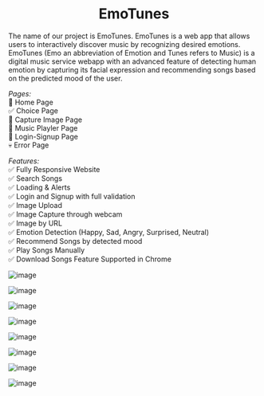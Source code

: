 # <div align="center">EmoTunes</div> 

 
The name of our project is EmoTunes. EmoTunes is a web app that allows users to interactively discover music by recognizing desired emotions. EmoTunes (Emo an abbreviation of Emotion and Tunes refers to Music) is a digital music service webapp with an advanced feature of detecting human emotion by capturing its facial expression and recommending songs based on the predicted mood of the user. 

*Pages:* <br>
🏡 Home Page <br>
✅ Choice Page <br>
📸 Capture Image Page <br>
🎵 Music Playler Page <br>
🔐 Login-Signup Page <br>
💀 Error Page <br>

*Features:* <br>
✅ Fully Responsive Website <br>
✅ Search Songs <br>
✅ Loading & Alerts <br>
✅ Login and Signup with full validation <br>
✅ Image Upload <br>
✅ Image Capture through webcam <br>
✅ Image by URL  <br>
✅ Emotion Detection (Happy, Sad, Angry, Surprised, Neutral)  <br>
✅ Recommend Songs by detected mood  <br>
✅ Play Songs Manually  <br>
✅ Download Songs Feature Supported in Chrome  <br>

![image](https://user-images.githubusercontent.com/56014170/170413326-0bd0520b-95bd-4c78-9859-6a8321ee8716.png)

![image](https://user-images.githubusercontent.com/56014170/170413369-bd786361-9b89-4ebf-bf4c-56e1baaaeed2.png)

![image](https://user-images.githubusercontent.com/56014170/170413383-d1802605-c604-4033-8d00-cff89365a1f6.png)

![image](https://user-images.githubusercontent.com/56014170/170413425-81c9bc6d-8b32-401e-9178-1408cf4284a8.png)

![image](https://user-images.githubusercontent.com/56014170/170413504-7995635a-107e-493e-a6b6-99b6675d7dc0.png)

![image](https://user-images.githubusercontent.com/56014170/170413552-b5657c37-d370-4c3a-9ac9-63abf4836e4d.png)

![image](https://user-images.githubusercontent.com/56014170/170413592-8416cebb-af8b-4b8b-bedf-1c50212bd31f.png)

![image](https://user-images.githubusercontent.com/56014170/170417754-17e17cfe-bd95-4b51-b336-4727beaaaab0.png)

